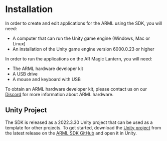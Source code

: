 # Installation

In order to create and edit applications for the ARML using the SDK, you will need:
-	A computer that can run the Unity game engine (Windows, Mac or Linux)
-	An installation of the Unity game engine version 6000.0.23 or higher

In order to run the applications on the AR Magic Lantern, you will need:
-	The ARML hardware developer kit
-	A USB drive
-	A mouse and keyboard with USB

To obtain an ARML hardware developer kit, please contact us on our [Discord](https://discord.gg/zWZT3yKf4q) for more information about ARML hardware.

## Unity Project

The SDK is released as a 2022.3.30 Unity project that can be used as a template for other projects. To get started, download the [Unity project](https://github.com/fubilab/arml-sdk/releases/download/pre-release/unity-arml-sdk-v0.3.0.zip) from the latest release on the [ARML SDK GitHub](https://github.com/fubilab/arml-sdk) and open it in Unity. 